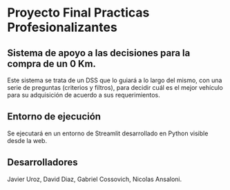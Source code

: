 # Proyecto Final Practicas Profesionalizantes

## Sistema de apoyo a las decisiones para la compra de un 0 Km.
Este sistema se trata de un DSS que lo guiará a lo largo del mismo, con una serie de preguntas (criterios y filtros), para decidir cuál es el mejor vehículo para su adquisición de acuerdo a sus requerimientos.

## Entorno de ejecución
Se ejecutará en un entorno de Streamlit desarrollado en Python visible desde la web.

## Desarrolladores
Javier Uroz, David Diaz, Gabriel Cossovich, Nicolas Ansaloni.
